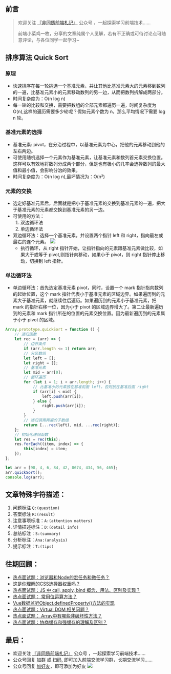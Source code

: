 ## 前言
>  欢迎关注 [『非同质前端札记』](https://mp.weixin.qq.com/s?__biz=MzkyOTI2MzE0MQ==&mid=2247485576&idx=1&sn=5ddfe93f427f05f5d126dead859d0dc8&chksm=c20d73c2f57afad4bbea380dfa1bcc15367a4cc06bf5dd0603100e8bd7bb317009fa65442cdb&token=1071012447&lang=zh_CN#rd) 公众号 ，一起探索学习前端技术......
>
>  前端小菜鸡一枚，分享的文章纯属个人见解，若有不正确或可待讨论点可随意评论，与各位同学一起学习~

## 排序算法 Quick Sort

### 原理

-   快速排序在每一轮挑选一个基准元素，并让其他比基准元素大的元素移到数列的一遍，比基准元素小的元素移动数列的另一边，从而把数列拆解成两部分。
-   时间复杂度为：O(n log n)
-   每一轮的比较和交换，需要把数组的全部元素都遍历一遍，时间复杂度为 O(n),这样的遍历需要多少轮呢？假如元素个数为 n，那么平均情况下需要 log n 轮。

### 基准元素的选择

-   基准元素: pivot，在分治过程中，以基准元素为中心，把他的元素移动到他的左右两边。
-   可使用随机选择一个元素作为基准元素，让基准元素和数列首元素交换位置。这样可以有效地将数列分成两个部分，但是也有极小的几率会选择数列的最大值和最小值，会影响分治的效果。
-   时间复杂度为：O(n log n),最坏情况为：O(n²)

### 元素的交换

-   选定好基准元素后，后面就是把小于基准元素的交换到基准元素的一遍，把大于基准元素的元素都交换到基准元素的另一边。
-   可使用的方法：
    1.  双边循环法
    2.  单边循环法
-   双边循环法：选择一个基准元素，并设置两个指针 left 和 right，指向最左或最右的连个元素。
    ![](../../../Leet_code/assets/quickSort.png)
    -   执行循环，从 right 指针开始，让指针指向的元素跟基准元素做比较，如果大于或等于 pivot,则指针向移动，如果小于 pivot，则 right 指针停止移动，切换到 left 指针。

### 单边循环法

-   单边循环法：首先选定基准元素 pivot，同时，设置一个 mark 指针指向数列的起始位置，这个 mark 指针代表小于基准元素的区域边界。如果遍历到的元素大于基准元素，就继续往后遍历。如果遍历到的元素小于基准元素，把 mark 的指针右移一位，因为小于 pivot 的区域边界增大了。第二让最新遍历到的元素和 mark 指针所在的位置的元素交换位置。因为最新遍历到的元素属于小于 pivot 的区域。

```js
Array.prototype.quickSort = function () {
    // 递归函数
    let rec = (arr) => {
        // 边界条件
        if (arr.length <= 1) return arr;
        // 分区数组
        let left = [];
        let right = [];
        // 基准元素
        let mid = arr[0];
        // 循环遍历
        for (let i = 1; i < arr.length; i++) {
            // 比基准小的元素放在基准前面 left，否则放在基准后面 right
            if (arr[i] < mid) {
                left.push(arr[i]);
            } else {
                right.push(arr[i]);
            }
        }
        // 递归调用两遍的子数组
        return [...rec(left), mid, ...rec(right)];
    };
    // 初始化递归函数
    let res = rec(this);
    res.forEach((item, index) => {
        this[index] = item;
    });
};

let arr = [98, 4, 6, 84, 42, 8674, 434, 56, 465];
arr.quickSort();
console.log(arr);
```


## 文章特殊字符描述：
1. 问题标注 `Q:(question)`
2. 答案标注 `R:(result)`
3. 注意事项标准：`A:(attention matters)`
4. 详情描述标注：`D:(detail info)`
5. 总结标注：`S:(summary)`
6. 分析标注：`Ana:(analysis)`
7. 提示标注：`T:(tips)`

## 往期回顾：
-   [热点面试题：浏览器和Node的宏任务和微任务？](https://mp.weixin.qq.com/s/U3fgBOtvc9_MbJbMA_Pdqw)
-   [这是你理解的CSS选择器权重吗？](https://mp.weixin.qq.com/s/6W3dcwcsBURGxYD9AeBeWA)
-   [热点面试题：JS 中 call, apply, bind 概念、用法、区别及实现？](https://mp.weixin.qq.com/s/v9eYEpwpzXazXm7pLTkDhw)
-   [热点面试题： 常用位运算方法？](https://mp.weixin.qq.com/s/gn4sBeM6luE_b6jaAZOgyQ)
-   [Vue数据监听Object.definedProperty()方法的实现](https://mp.weixin.qq.com/s/1inW5dSZv26eJTC39REMdg)
-   [热点面试题：Virtual DOM 相关问题？](https://mp.weixin.qq.com/s/s3BBhTH9g2OrtOpyJ4tzbQ)
-   [热点面试题： Array中有哪些非破坏性方法？](https://mp.weixin.qq.com/s/a0gd3wQ-bqYpDVfFGJP8Ew)
-   [热点面试题：协商缓存和强缓存的理解及区别？](https://mp.weixin.qq.com/s/Zht9WL8mzW7-uOi49vcgzQ)
## 最后：
-   欢迎关注 [『非同质前端札记』](https://mp.weixin.qq.com/s?__biz=MzkyOTI2MzE0MQ==&mid=2247485576&idx=1&sn=5ddfe93f427f05f5d126dead859d0dc8&chksm=c20d73c2f57afad4bbea380dfa1bcc15367a4cc06bf5dd0603100e8bd7bb317009fa65442cdb&token=1071012447&lang=zh_CN#rd) 公众号 ，一起探索学习前端技术......
-   公众号回复 [加群](https://mp.weixin.qq.com/s?__biz=MzkyOTI2MzE0MQ==&mid=2247485576&idx=1&sn=5ddfe93f427f05f5d126dead859d0dc8&chksm=c20d73c2f57afad4bbea380dfa1bcc15367a4cc06bf5dd0603100e8bd7bb317009fa65442cdb&token=1071012447&lang=zh_CN#rd) 或 [扫码](https://mp.weixin.qq.com/s?__biz=MzkyOTI2MzE0MQ==&mid=2247485576&idx=1&sn=5ddfe93f427f05f5d126dead859d0dc8&chksm=c20d73c2f57afad4bbea380dfa1bcc15367a4cc06bf5dd0603100e8bd7bb317009fa65442cdb&token=1071012447&lang=zh_CN#rd), 即可加入前端交流学习群，长期交流学习......
-   公众号回复 [加好友](https://mp.weixin.qq.com/s?__biz=MzkyOTI2MzE0MQ==&mid=2247485576&idx=1&sn=5ddfe93f427f05f5d126dead859d0dc8&chksm=c20d73c2f57afad4bbea380dfa1bcc15367a4cc06bf5dd0603100e8bd7bb317009fa65442cdb&token=1071012447&lang=zh_CN#rd)，即可添加为好友
![](https://soo.run/13bdt)
